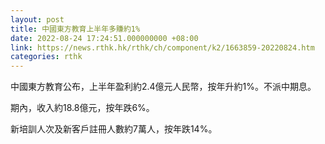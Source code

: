 ```yaml
---
layout: post
title: 中國東方教育上半年多賺約1%
date: 2022-08-24 17:24:51.000000000 +08:00
link: https://news.rthk.hk/rthk/ch/component/k2/1663859-20220824.htm
categories: rthk
---
```


中國東方教育公布，上半年盈利約2.4億元人民幣，按年升約1%。不派中期息。

期內，收入約18.8億元，按年跌6%。

新培訓人次及新客戶註冊人數約7萬人，按年跌14%。
